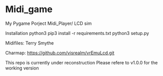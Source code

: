 # Midi_game
 My Pygame Porject
Midi_Player/ LCD sim

Installation
python3
pip3 install -r requirements.txt
python3 setup.py

Midifiles: Terry Smythe

Charmap: https://github.com/visrealm/vrEmuLcd.git

This repo is currently under reconstruction Please refere to v1.0.0 for the working version